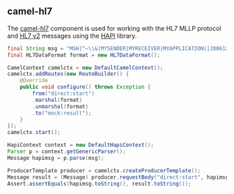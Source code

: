 ## camel-hl7

The [camel-hl7](http://camel.apache.org/hl7.html) component is used for working with the HL7 MLLP protocol and [HL7 v2](http://www.hl7.org/implement/standards/product_brief.cfm?product_id=185) messages using the [HAPI](http://hl7api.sourceforge.net/) library.

```java
final String msg = "MSH|^~\\&|MYSENDER|MYRECEIVER|MYAPPLICATION||200612211200||QRY^A19|1234|P|2.4\r";
final HL7DataFormat format = new HL7DataFormat();

CamelContext camelctx = new DefaultCamelContext();
camelctx.addRoutes(new RouteBuilder() {
    @Override
    public void configure() throws Exception {
        from("direct:start")
        .marshal(format)
        .unmarshal(format)
        .to("mock:result");
    }
});
camelctx.start();

HapiContext context = new DefaultHapiContext();
Parser p = context.getGenericParser();
Message hapimsg = p.parse(msg);

ProducerTemplate producer = camelctx.createProducerTemplate();
Message result = (Message) producer.requestBody("direct:start", hapimsg);
Assert.assertEquals(hapimsg.toString(), result.toString());
```